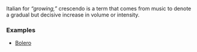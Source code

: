 Italian for _“growing,”_ crescendo is a term that comes from music to denote a gradual but decisive increase in volume or intensity.
### Examples
- [Bolero](https://www.youtube.com/watch?v=E9PiL5icwic)
